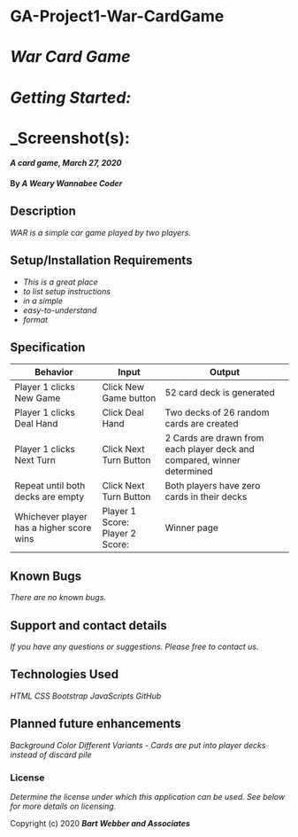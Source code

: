 # GA-Project1-War-CardGame
# _War Card Game_
# _Getting Started:_
# _Screenshot(s):

#### _A card game, March 27, 2020_

#### By _**A Weary Wannabee Coder**_

## Description

_WAR is a simple car game played by two players._

## Setup/Installation Requirements

* _This is a great place_
* _to list setup instructions_
* _in a simple_
* _easy-to-understand_
* _format_

## Specification

| Behavior      | Input | Output |
| ------------- | ------------- | ------------- |
| Player 1 clicks New Game | Click New Game button  | 52 card deck is generated |
| Player 1 clicks Deal Hand | Click Deal Hand | Two decks of 26 random cards are created |         
| Player 1 clicks Next Turn |Click Next Turn Button |2 Cards are drawn from each player deck and compared, winner determined|
| Repeat until both decks are empty | Click Next Turn Button | Both players have zero cards in their decks|
| Whichever player has a higher score wins| Player 1 Score:   Player 2 Score:  | Winner page |

## Known Bugs

_There are no known bugs._

## Support and contact details

_If you have any questions or suggestions. Please free to contact us._

## Technologies Used

_HTML_
_CSS_
_Bootstrap_
_JavaScripts_
_GitHub_

## Planned future enhancements 

_Background Color_
_Different Variants - Cards are put into player decks instead of discard pile_


### License

*Determine the license under which this application can be used.  See below for more details on licensing.*

Copyright (c) 2020 **_Bart Webber and Associates_**
